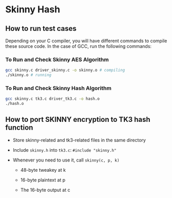 # Skinny Hash

## How to run test cases

Depending on your C compiler, you will have different commands to compile these
source code. In the case of GCC, run the following commands:

### To Run and Check Skinny AES Algorithm

```bash
gcc skinny.c driver_skinny.c -o skinny.o # compiling
./skinny.o # running
```

### To Run and Check Skinny Hash Algorithm

```bash
gcc skinny.c tk3.c driver_tk3.c -o hash.o
./hash.o
```

## How to port SKINNY encryption to TK3 hash function

* Store skinny-related and tk3-related files in the same directory

* Include `skinny.h` into `tk3.c`: `#include "skinny.h"`

* Whenever you need to use it, call `skinny(c, p, k)`

    - 48-byte tweakey at k

    - 16-byte plaintext at p

    - The 16-byte output at c
